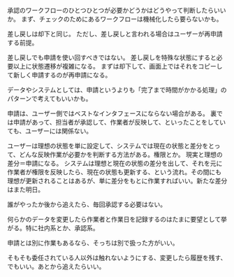 承認のワークフローのひとつひとつが必要かどうかはどうやって判断したらいいか。
まず、チェックのためにあるワークフローは機械化したら要らないかも。

差し戻しは却下と同じ。
ただし、差し戻しと言われる場合はユーザーが再申請する前提。

差し戻しでも申請を使い回すべきではない。
差し戻しを特殊な状態にすると必要以上に状態遷移が複雑になる。
まずは却下して、画面上ではそれをコピーして新しく申請するのが再申請になる。

データやシステムとしては、申請というよりも「完了まで時間がかかる処理」のパターンで考えてもいいかも。

申請は、ユーザー側ではベストなインタフェースにならない場合がある。
裏では申請があって、担当者が承認して、作業者が反映して、といったことをしていても、ユーザーには関係ない。

ユーザーは理想の状態を単に設定して、システムでは現在の状態と差分をとって、どんな反映作業が必要かを判断する方法がある。権限とか。
現実と理想の差分＝申請になる。
システムは理想と現在の状態の差分を出して、それを元に作業者が権限を反映したら、現在の状態も更新する、という流れ。その間にも理想が更新されることはあるが、単に差分をもとに作業すればいい。新たな差分はまた明日。

誰がやったか後から追えたら、毎回承認する必要はない。

何らかのデータを変更したら作業者と作業日を記録するのはたまに要望として挙がる。特に社内系とか、承認系。

申請とは別に作業もあるなら、そっちは別で扱った方がいい。

そもそも委任されている人以外は触れないようにする、変更したら履歴を残す、でもいい。あとから追えたらいい。
